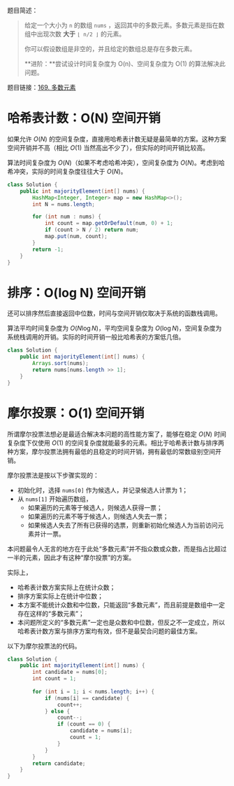 题目简述：

> 给定一个大小为 `n` 的数组 `nums` ，返回其中的多数元素。多数元素是指在数组中出现次数 **大于** `⌊ n/2 ⌋` 的元素。
>
> 你可以假设数组是非空的，并且给定的数组总是存在多数元素。
>
> **进阶：**尝试设计时间复杂度为 O(n)、空间复杂度为 O(1) 的算法解决此问题。

题目链接：[169. 多数元素](https://leetcode.cn/problems/majority-element/)

# 哈希表计数：O(N) 空间开销

如果允许 $O(N)$ 的空间复杂度，直接用哈希表计数无疑是最简单的方案。这种方案空间开销并不高（相比 $O(1)$ 当然高出不少了），但实际的时间开销比较高。

算法时间复杂度为 $O(N)$（如果不考虑哈希冲突），空间复杂度为 $O(N)$。考虑到哈希冲突，实际的时间复杂度往往大于 $O(N)$。

```java
class Solution {
    public int majorityElement(int[] nums) {
        HashMap<Integer, Integer> map = new HashMap<>();
        int N = nums.length;

        for (int num : nums) {
            int count = map.getOrDefault(num, 0) + 1;
            if (count > N / 2) return num;
            map.put(num, count);
        }
        return -1;
    }
}
```

# 排序：O(log N) 空间开销

还可以排序然后直接返回中位数，时间与空间开销仅取决于系统的函数栈调用。

算法平均时间复杂度为 $O(N\log N)$，平均空间复杂度为 $O(\log N)$，空间复杂度为系统栈调用的开销。实际的时间开销一般比哈希表的方案低几倍。

```java
class Solution {
    public int majorityElement(int[] nums) {
        Arrays.sort(nums);
        return nums[nums.length >> 1];
    }
}
```

# 摩尔投票：O(1) 空间开销

所谓摩尔投票法想必是最适合解决本问题的高性能方案了，能够在稳定 $O(N)$ 时间复杂度下仅使用 $O(1)$ 的空间复杂度就能最多的元素。相比于哈希表计数与排序两种方案，摩尔投票法拥有最低的且稳定的时间开销，拥有最低的常数级别空间开销。

摩尔投票法是按以下步骤实现的：

- 初始化时，选择 `nums[0]` 作为候选人，并记录候选人计票为 1；
- 从 `nums[1]` 开始遍历数组，
  - 如果遍历的元素等于候选人，则候选人获得一票；
  - 如果遍历的元素不等于候选人，则候选人失去一票；
  - 如果候选人失去了所有已获得的选票，则重新初始化候选人为当前访问元素并计一票。

本问题最令人无言的地方在于此处“多数元素”并不指众数或众数，而是指占比超过一半的元素，因此才有这种“摩尔投票”的方案。

实际上，

- 哈希表计数方案实际上在统计众数；
- 排序方案实际上在统计中位数；
- 本方案不能统计众数和中位数，只能返回“多数元素”，而且前提是数组中一定存在这样的“多数元素”；
- 本问题所定义的“多数元素”一定也是众数和中位数，但反之不一定成立，所以哈希表计数方案与排序方案均有效，但不是最契合问题的最佳方案。

以下为摩尔投票法的代码。

```java
class Solution {
    public int majorityElement(int[] nums) {
        int candidate = nums[0];
        int count = 1;
        
        for (int i = 1; i < nums.length; i++) {
            if (nums[i] == candidate) {
                count++;
            } else {
                count--;
                if (count == 0) {
                    candidate = nums[i];
                    count = 1;
                }
            }
        }
        return candidate;
    }
}
```

